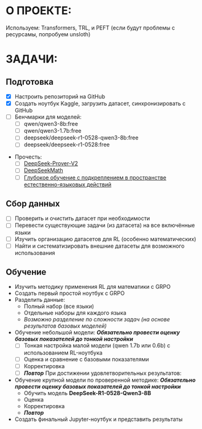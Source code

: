 # О ПРОЕКТЕ:

Используем:
 Transformers, TRL, и PEFT (если будут проблемы с ресурсамы, попробуем unsloth)

# ЗАДАЧИ:

## Подготовка
- [x] Настроить репозиторий на GitHub
- [x] Создать ноутбук Kaggle, загрузить датасет, синхронизировать с GitHub
- [ ] Бенчмарки для моделей:
	- [ ] qwen/qwen3-8b:free
	- [ ] qwen/qwen3-1.7b:free
	- [ ] deepseek/deepseek-r1-0528-qwen3-8b:free
	- [ ] deepseek/deepseek-r1-0528:free
- Прочесть:
	- [ ] [DeepSeek-Prover-V2](https://arxiv.org/pdf/2504.21801)
	- [ ] [DeepSeekMath](https://arxiv.org/pdf/2402.03300)
	- [ ] [Глубокое обучение с подкреплением в пространстве естественно-языковых действий](https://arxiv.org/pdf/1511.04636)

## Сбор данных
- [ ] Проверить и очистить датасет при необходимости
- [ ] Перевести существующие задачи (из датасета) на все включённые языки
- [ ] Изучить организацию датасетов для RL (особенно математических)
- [ ] Найти и систематизировать внешние датасеты для возможного использования

## Обучение
- Изучить методику применения RL для математики с GRPO
- Создать первый простой ноутбук с GRPO
- Разделить данные:
	- Полный набор (все языки)
	- Отдельные наборы для каждого языка
	- *Возможно разделение по сложности задач (на основе результатов базовых моделей)*
- Обучение небольшой модели:
	***Обязательно провести оценку базовых показателей до тонкой настройки***
	- [ ] Тонкая настройка малой модели (qwen 1.7b или 0.6b) с использованием RL-ноутбука
	- [ ] Оценка и сравнение с базовыми показателями
	- [ ] Корректировка
	- [ ] ***Повтор***
	При достижении удовлетворительных результатов:
- Обучение крупной модели по проверенной методике:
	***Обязательно провести оценку базовых показателей до тонкой настройки***
	- Обучить модель **DeepSeek-R1-0528-Qwen3-8B**
	- Оценка
	- Корректировка
	- ***Повтор***
- Создать финальный Jupyter-ноутбук и представить результаты
